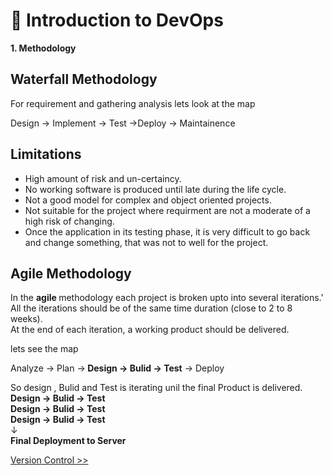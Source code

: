 ﻿#  🐍 Introduction to DevOps
**1. Methodology**

## Waterfall Methodology
For requirement and gathering analysis
lets look at the map
<p>Design  → Implement → Test →Deploy → Maintainence </p>
<h2> Limitations</h2>

 - High amount of risk and un-certaincy.
 - No working software is produced until late during the life cycle.
 - Not a good model for complex and object oriented projects.
 - Not suitable for the project where requirment are not a moderate of a high risk of changing.
 - Once the application in its testing phase, it is very difficult to go back and change something, that was not to well for the project.
  <h2> Agile Methodology </h2>
  <p>In the <b> agile </b> methodology each project  is broken upto into several iterations.' All the iterations should be of the same time duration (close to 2 to 8 weeks).  </br>
 At the end of each iteration, a working product should be delivered. </p>
lets see the map
<p> Analyze → Plan →<b> Design → Bulid → Test</b> → Deploy </p>
So design , Bulid and Test is iterating unil the final Product is delivered.<br>
<b> Design → Bulid → Test</b> <br>
<b> Design → Bulid → Test</b> <br>
<b> Design → Bulid → Test</b><br> &darr; <br>
<strong>Final Deployment to Server</strong> 

[Version Control >>](./Version_control/version.control.md)

